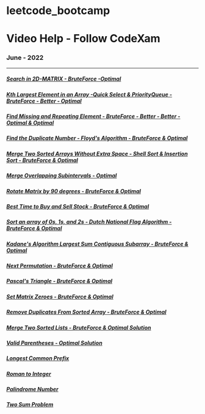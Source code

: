 # leetcode_bootcamp
# Video Help - Follow CodeXam


### June - 2022 
**********************
##### [Search in 2D-MATRIX  - BruteForce -Optimal](https://youtu.be/ucXr6wppvu0)
##### [Kth Largest Element in an Array -Quick Select & PriorityQueue - BruteForce - Better - Optimal](https://youtu.be/NTyyMzTogbo)
##### [Find Missing and Repeating Element - BruteForce - Better - Better - Optimal & Optimal](https://youtu.be/kPvnr5C6GdE)
##### [Find the Duplicate Number -  Floyd's Algorithm - BruteForce & Optimal](https://youtu.be/6yPvTEehNyM)
##### [Merge Two Sorted Arrays Without Extra Space - Shell Sort & Insertion Sort - BruteForce & Optimal](https://youtu.be/iDLZdWefgus)
##### [Merge Overlapping Subintervals - Optimal ](https://youtu.be/FHF21pmBAMM)
##### [Rotate Matrix by 90 degrees - BruteForce & Optimal ](https://youtu.be/jRdQmsrybAA)
##### [Best Time to Buy and Sell Stock - BruteForce & Optimal ](https://youtu.be/HuQhebNGx3k)
##### [Sort an array of 0s, 1s, and 2s - Dutch National Flag Algorithm - BruteForce & Optimal](https://youtu.be/uxQ-INZwGBs)
##### [Kadane's Algorithm Largest Sum Contiguous Subarray - BruteForce & Optimal](https://youtu.be/ayXKRLTLEkE)
##### [Next Permutation - BruteForce & Optimal](https://youtu.be/W2s5tC_AS4Q)
##### [Pascal's Triangle - BruteForce & Optimal](https://youtu.be/XP_JbnEr93w)
##### [Set Matrix Zeroes - BruteForce & Optimal](https://youtu.be/iwM_hfp7IFE)
##### [Remove Duplicates From Sorted Array - BruteForce & Optimal](https://youtu.be/iwM_hfp7IFE)
##### [Merge Two Sorted Lists - BruteForce & Optimal Solution](https://youtu.be/jfGj0hw2610)
##### [Valid Parentheses - Optimal Solution](https://youtu.be/hEZrEcgwMp0)
##### [Longest Common Prefix](https://youtu.be/FgzSPznpRMM)
##### [Roman to Integer](https://youtu.be/sM1bZqRjxAY)
##### [Palindrome Number](https://youtu.be/DcmzfB25rSU)
##### [Two Sum Problem](https://youtu.be/V3QWGBU2Z2g)
